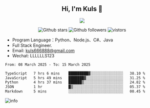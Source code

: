 <h2 align="center"> Hi, I'm Kuls 👋 </h2>
<p align="center">
    <p align="center">
        <img src=" https://avatars.githubusercontent.com/u/42165104?s=460&u=5c7fbf0bce7d4b38a15a44676e6f64b529e47598&v=4"/>
    </p>
    <p align="center">
      <img src="https://img.shields.io/github/stars/hellokuls?style=social" alt="Github stars" />
      <img src="https://img.shields.io/github/followers/hellokuls?style=social" alt="Github followers" />
      <img src="https://visitor-badge.glitch.me/badge?page_id=hellokuls.readme" alt="vistors" />
    </p>
</p>

- Program Language：Python、Node.js、C#、Java
- Full Stack Engineer.
- Email: kuls666888@gmail.com
- Wechat: LLLLLLS123

<!--START_SECTION:waka-->

```txt
From: 08 March 2025 - To: 15 March 2025

TypeScript   7 hrs 6 mins    █████████▓░░░░░░░░░░░░░░░   38.10 %
JavaScript   5 hrs 49 mins   ███████▓░░░░░░░░░░░░░░░░░   31.25 %
Python       4 hrs 37 mins   ██████▒░░░░░░░░░░░░░░░░░░   24.82 %
JSON         1 hr            █▒░░░░░░░░░░░░░░░░░░░░░░░   05.37 %
Markdown     5 mins          ░░░░░░░░░░░░░░░░░░░░░░░░░   00.45 %
```

<!--END_SECTION:waka-->

![info](https://github-readme-stats.vercel.app/api?username=hellokuls&show_icons=true&count_private=true&hide=prs&theme=default_repocard)


